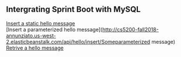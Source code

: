 Intergrating Sprint Boot with MySQL
------------------------------------
[Insert a static hello message](http://cs5200-fall2018-annunziato.us-west-2.elasticbeanstalk.com/api/hello/insert)<br>
[Insert a parameterized hello message](http://cs5200-fall2018-annunziato.us-west-2.elasticbeanstalk.com/api/hello/insert/Someparameterized message)<br>
[Retrive a hello message](http://cs5200-fall2019-liu.us-east-2.elasticbeanstalk.com/api/hello/select/all)<br>
